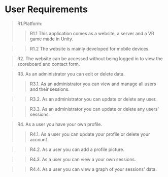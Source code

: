 # User Requirements

> R1.Platform:
>> R1.1 This application comes as a website, a server and a VR game made in Unity.

>> R1.2 The website is mainly developed for mobile devices.

> R2. The website can be accessed without being logged in to view the scoreboard and contact form.

> R3. As an administrator you can edit or delete data.
>> R3.1. As an administrator you can view and manage all users and their sessions.

>> R3.2. As an administrator you can update or delete any user.

>> R3.3. As an administrator you can update or delete any users' sessions.

> R4. As a user you have your own profile.
>> R4.1. As a user you can update your profile or delete your account.

>> R4.2. As a user you can add a profile picture.

>> R4.3. As a user you can view a your own sessions.

>> R4.4. As a user you can view a graph of your sessions' data.

  